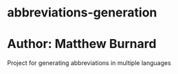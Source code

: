# abbreviations-generation
# Author: Matthew Burnard
Project for generating abbreviations in multiple languages
